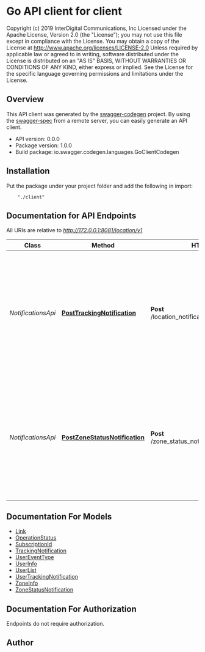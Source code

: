 # Go API client for client

Copyright (c) 2019  InterDigital Communications, Inc Licensed under the Apache License, Version 2.0 (the \"License\"); you may not use this file except in compliance with the License. You may obtain a copy of the License at      http://www.apache.org/licenses/LICENSE-2.0  Unless required by applicable law or agreed to in writing, software distributed under the License is distributed on an \"AS IS\" BASIS, WITHOUT WARRANTIES OR CONDITIONS OF ANY KIND, either express or implied. See the License for the specific language governing permissions and limitations under the License. 

## Overview
This API client was generated by the [swagger-codegen](https://github.com/swagger-api/swagger-codegen) project.  By using the [swagger-spec](https://github.com/swagger-api/swagger-spec) from a remote server, you can easily generate an API client.

- API version: 0.0.0
- Package version: 1.0.0
- Build package: io.swagger.codegen.languages.GoClientCodegen

## Installation
Put the package under your project folder and add the following in import:
```
    "./client"
```

## Documentation for API Endpoints

All URIs are relative to *http://172.0.0.1:8081/location/v1*

Class | Method | HTTP request | Description
------------ | ------------- | ------------- | -------------
*NotificationsApi* | [**PostTrackingNotification**](docs/NotificationsApi.md#posttrackingnotification) | **Post** /location_notifications/{subscriptionId} | This operation is used by the AdvantEDGE Location Service to issue a callback notification towards an ME application with a zonal or user tracking subscription
*NotificationsApi* | [**PostZoneStatusNotification**](docs/NotificationsApi.md#postzonestatusnotification) | **Post** /zone_status_notifications/{subscriptionId} | This operation is used by the AdvantEDGE Location Service to issue a callback notification towards an ME application with a zone status tracking subscription


## Documentation For Models

 - [Link](docs/Link.md)
 - [OperationStatus](docs/OperationStatus.md)
 - [SubscriptionId](docs/SubscriptionId.md)
 - [TrackingNotification](docs/TrackingNotification.md)
 - [UserEventType](docs/UserEventType.md)
 - [UserInfo](docs/UserInfo.md)
 - [UserList](docs/UserList.md)
 - [UserTrackingNotification](docs/UserTrackingNotification.md)
 - [ZoneInfo](docs/ZoneInfo.md)
 - [ZoneStatusNotification](docs/ZoneStatusNotification.md)


## Documentation For Authorization
 Endpoints do not require authorization.


## Author



